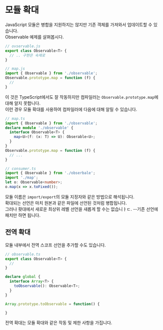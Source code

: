 # 모듈 확대

JavaScript 모듈은 병합을 지원하지는 않지만 기존 객체를 가져와서 업데이트할 수 있습니다.<br/>
Observable 예제를 살펴봅시다.

```ts
// ovservable.js
export class Observable<T> {
  // .. 구현은 숙제로
}

// map.js
import { Observable } from './observable';
Observable.prototype.map = function (f) {
  //
}
```

이 것은 TypeScript에서도 잘 작동하지만 컴파일러는 `Observable.prototype.map`에 대해 알지 못합니다.<br/>
이런 경우 모듈 확대를 사용하여 컴파일러에 다음에 대해 알릴 수 있습니다.

```ts
// map.ts
import { Observable } from './observable';
declare module './observable' {
  interface Observable<T> {
    map<U>(f: (x: T) => U): Obserable<U>;
  }
}
Observable.prototype.map = function (f) {
  // ...
}

// consumer.ts
import { Observable } from './obserbale';
import './map';
let o: Observable<number>;
o.map(x => x.toFixed());
```

모듈 이름은 `import/export`의 모듈 지정자와 같은 방법으로 해석됩니다.<br/>
확대되는 선언은 마치 원본과 같은 파일에 선언된 것처럼 병합됩니다.<br/>
그러나 홧대에서 새로운 최상위 레벨 선언을 새롭게 할 수는 없습니ㅏㄷ. --기존 선언에 패치만 하면 됩니다.

## 전역 확대

모듈 내부에서 전역 스코프 선언을 추가할 수도 있습니다.

```ts
// observable.ts
export class Observable<T> {
  //
}

declare global {
  interface Array<T> {
    toObservable(): Observable<T>;
  }
}

Array.prototype.toObservable = function() {

}
```

전역 확대는 모듈 확대와 같은 작동 및 제한 사항을 가집니다.